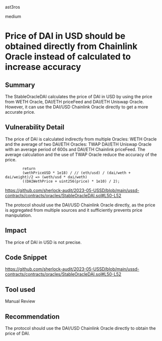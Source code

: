 ast3ros

medium

# Price of DAI in USD should be obtained directly from Chainlink Oracle instead of calculated to increase accuracy

## Summary

The StableOracleDAI calculates the price of DAI in USD by using the price from WETH Oracle, DAI/ETH priceFeed and DAI/ETH Uniswap Oracle. However, it can use the DAI/USD Chainlink Oracle directly to get a more accurate price.

## Vulnerability Detail

The price of DAI is calculated indirectly from multiple Oracles: WETH Oracle and the average of two DAI/ETH Oracles: TWAP DAI/ETH Uniswap Oracle with an average period of 600s and DAI/ETH Chainlink priceFeed. The average calculation and the use of TWAP Oracle reduce the accuracy of the price.

            return
            (wethPriceUSD * 1e18) / // (eth/usd) / (dai/weth + dai/weight)/2 => (weth/usd * dai/weth)
            ((DAIWethPrice + uint256(price) * 1e10) / 2);

https://github.com/sherlock-audit/2023-05-USSD/blob/main/ussd-contracts/contracts/oracles/StableOracleDAI.sol#L50-L52

The protocol should use the DAI/USD Chainlink Oracle directly, as the price is aggregated from multiple sources and it sufficiently prevents price manipulation.

## Impact

The price of DAI in USD is not precise.

## Code Snippet

https://github.com/sherlock-audit/2023-05-USSD/blob/main/ussd-contracts/contracts/oracles/StableOracleDAI.sol#L50-L52

## Tool used

Manual Review

## Recommendation

The protocol should use the DAI/USD Chainlink Oracle directly to obtain the price of DAI.